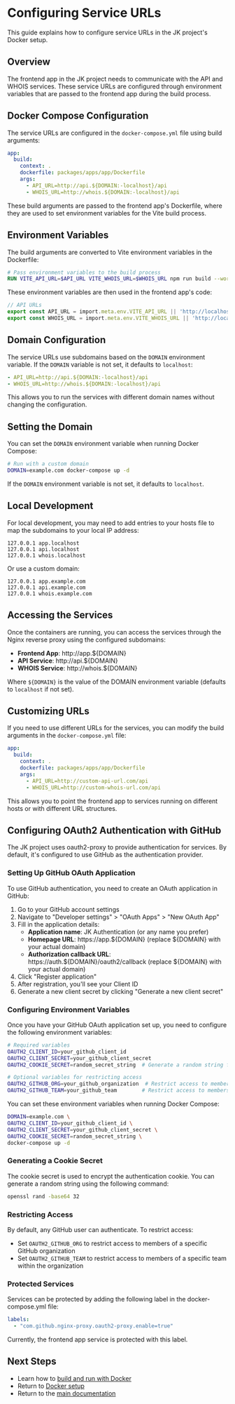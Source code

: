 # Configuring Service URLs

This guide explains how to configure service URLs in the JK project's Docker setup.

## Overview

The frontend app in the JK project needs to communicate with the API and WHOIS services. These service URLs are configured through environment variables that are passed to the frontend app during the build process.

## Docker Compose Configuration

The service URLs are configured in the `docker-compose.yml` file using build arguments:

```yaml
app:
  build:
    context: .
    dockerfile: packages/apps/app/Dockerfile
    args:
      - API_URL=http://api.${DOMAIN:-localhost}/api
      - WHOIS_URL=http://whois.${DOMAIN:-localhost}/api
```

These build arguments are passed to the frontend app's Dockerfile, where they are used to set environment variables for the Vite build process.

## Environment Variables

The build arguments are converted to Vite environment variables in the Dockerfile:

```dockerfile
# Pass environment variables to the build process
RUN VITE_API_URL=$API_URL VITE_WHOIS_URL=$WHOIS_URL npm run build --workspace=@jk/app
```

These environment variables are then used in the frontend app's code:

```typescript
// API URLs
export const API_URL = import.meta.env.VITE_API_URL || 'http://localhost:3001/api';
export const WHOIS_URL = import.meta.env.VITE_WHOIS_URL || 'http://localhost:3002/api';
```

## Domain Configuration

The service URLs use subdomains based on the `DOMAIN` environment variable. If the `DOMAIN` variable is not set, it defaults to `localhost`:

```yaml
- API_URL=http://api.${DOMAIN:-localhost}/api
- WHOIS_URL=http://whois.${DOMAIN:-localhost}/api
```

This allows you to run the services with different domain names without changing the configuration.

## Setting the Domain

You can set the `DOMAIN` environment variable when running Docker Compose:

```bash
# Run with a custom domain
DOMAIN=example.com docker-compose up -d
```

If the `DOMAIN` environment variable is not set, it defaults to `localhost`.

## Local Development

For local development, you may need to add entries to your hosts file to map the subdomains to your local IP address:

```
127.0.0.1 app.localhost
127.0.0.1 api.localhost
127.0.0.1 whois.localhost
```

Or use a custom domain:

```
127.0.0.1 app.example.com
127.0.0.1 api.example.com
127.0.0.1 whois.example.com
```

## Accessing the Services

Once the containers are running, you can access the services through the Nginx reverse proxy using the configured subdomains:

- **Frontend App**: http://app.${DOMAIN}
- **API Service**: http://api.${DOMAIN}
- **WHOIS Service**: http://whois.${DOMAIN}

Where `${DOMAIN}` is the value of the DOMAIN environment variable (defaults to `localhost` if not set).

## Customizing URLs

If you need to use different URLs for the services, you can modify the build arguments in the `docker-compose.yml` file:

```yaml
app:
  build:
    context: .
    dockerfile: packages/apps/app/Dockerfile
    args:
      - API_URL=http://custom-api-url.com/api
      - WHOIS_URL=http://custom-whois-url.com/api
```

This allows you to point the frontend app to services running on different hosts or with different URL structures.

## Configuring OAuth2 Authentication with GitHub

The JK project uses oauth2-proxy to provide authentication for services. By default, it's configured to use GitHub as the authentication provider.

### Setting Up GitHub OAuth Application

To use GitHub authentication, you need to create an OAuth application in GitHub:

1. Go to your GitHub account settings
2. Navigate to "Developer settings" > "OAuth Apps" > "New OAuth App"
3. Fill in the application details:
   - **Application name**: JK Authentication (or any name you prefer)
   - **Homepage URL**: https://app.${DOMAIN} (replace ${DOMAIN} with your actual domain)
   - **Authorization callback URL**: https://auth.${DOMAIN}/oauth2/callback (replace ${DOMAIN} with your actual domain)
4. Click "Register application"
5. After registration, you'll see your Client ID
6. Generate a new client secret by clicking "Generate a new client secret"

### Configuring Environment Variables

Once you have your GitHub OAuth application set up, you need to configure the following environment variables:

```bash
# Required variables
OAUTH2_CLIENT_ID=your_github_client_id
OAUTH2_CLIENT_SECRET=your_github_client_secret
OAUTH2_COOKIE_SECRET=random_secret_string  # Generate a random string for cookie encryption

# Optional variables for restricting access
OAUTH2_GITHUB_ORG=your_github_organization  # Restrict access to members of this GitHub organization
OAUTH2_GITHUB_TEAM=your_github_team        # Restrict access to members of this GitHub team
```

You can set these environment variables when running Docker Compose:

```bash
DOMAIN=example.com \
OAUTH2_CLIENT_ID=your_github_client_id \
OAUTH2_CLIENT_SECRET=your_github_client_secret \
OAUTH2_COOKIE_SECRET=random_secret_string \
docker-compose up -d
```

### Generating a Cookie Secret

The cookie secret is used to encrypt the authentication cookie. You can generate a random string using the following command:

```bash
openssl rand -base64 32
```

### Restricting Access

By default, any GitHub user can authenticate. To restrict access:

- Set `OAUTH2_GITHUB_ORG` to restrict access to members of a specific GitHub organization
- Set `OAUTH2_GITHUB_TEAM` to restrict access to members of a specific team within the organization

### Protected Services

Services can be protected by adding the following label in the docker-compose.yml file:

```yaml
labels:
  - "com.github.nginx-proxy.oauth2-proxy.enable=true"
```

Currently, the frontend app service is protected with this label.

## Next Steps

- Learn how to [build and run with Docker](usage.md)
- Return to [Docker setup](setup.md)
- Return to the [main documentation](../README.md)
